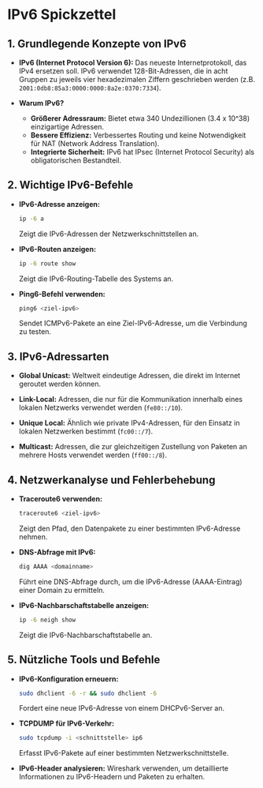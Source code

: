 # IPv6 Spickzettel



## 1. Grundlegende Konzepte von IPv6

- **IPv6 (Internet Protocol Version 6):**
  Das neueste Internetprotokoll, das IPv4 ersetzen soll. IPv6 verwendet 128-Bit-Adressen, die in acht Gruppen zu jeweils vier hexadezimalen Ziffern geschrieben werden (z.B. `2001:0db8:85a3:0000:0000:8a2e:0370:7334`).

- **Warum IPv6?**
  - **Größerer Adressraum:** Bietet etwa 340 Undezillionen (3.4 x 10^38) einzigartige Adressen.
  - **Bessere Effizienz:** Verbessertes Routing und keine Notwendigkeit für NAT (Network Address Translation).
  - **Integrierte Sicherheit:** IPv6 hat IPsec (Internet Protocol Security) als obligatorischen Bestandteil.

## 2. Wichtige IPv6-Befehle

- **IPv6-Adresse anzeigen:**
  ```bash
  ip -6 a
  ```
  Zeigt die IPv6-Adressen der Netzwerkschnittstellen an.

- **IPv6-Routen anzeigen:**
  ```bash
  ip -6 route show
  ```
  Zeigt die IPv6-Routing-Tabelle des Systems an.

- **Ping6-Befehl verwenden:**
  ```bash
  ping6 <ziel-ipv6>
  ```
  Sendet ICMPv6-Pakete an eine Ziel-IPv6-Adresse, um die Verbindung zu testen.

## 3. IPv6-Adressarten

- **Global Unicast:**
  Weltweit eindeutige Adressen, die direkt im Internet geroutet werden können.

- **Link-Local:**
  Adressen, die nur für die Kommunikation innerhalb eines lokalen Netzwerks verwendet werden (`fe80::/10`).

- **Unique Local:**
  Ähnlich wie private IPv4-Adressen, für den Einsatz in lokalen Netzwerken bestimmt (`fc00::/7`).

- **Multicast:**
  Adressen, die zur gleichzeitigen Zustellung von Paketen an mehrere Hosts verwendet werden (`ff00::/8`).

## 4. Netzwerkanalyse und Fehlerbehebung

- **Traceroute6 verwenden:**
  ```bash
  traceroute6 <ziel-ipv6>
  ```
  Zeigt den Pfad, den Datenpakete zu einer bestimmten IPv6-Adresse nehmen.

- **DNS-Abfrage mit IPv6:**
  ```bash
  dig AAAA <domainname>
  ```
  Führt eine DNS-Abfrage durch, um die IPv6-Adresse (AAAA-Eintrag) einer Domain zu ermitteln.

- **IPv6-Nachbarschaftstabelle anzeigen:**
  ```bash
  ip -6 neigh show
  ```
  Zeigt die IPv6-Nachbarschaftstabelle an.

## 5. Nützliche Tools und Befehle

- **IPv6-Konfiguration erneuern:**
  ```bash
  sudo dhclient -6 -r && sudo dhclient -6
  ```
  Fordert eine neue IPv6-Adresse von einem DHCPv6-Server an.

- **TCPDUMP für IPv6-Verkehr:**
  ```bash
  sudo tcpdump -i <schnittstelle> ip6
  ```
  Erfasst IPv6-Pakete auf einer bestimmten Netzwerkschnittstelle.

- **IPv6-Header analysieren:**
  Wireshark verwenden, um detaillierte Informationen zu IPv6-Headern und Paketen zu erhalten.
